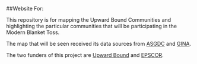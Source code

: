 ##Website For:

This repository is for mapping the Upward Bound Communities and highlighting the particular communities that will be participating in the Modern Blanket Toss.

The map that will be seen received its data sources from [ASGDC](www.asgdc.state.ak.us) and [GINA](www.gina.alaska.edu).

The two funders of this project are [Upward Bound](ub.community.uaf.edu) and [EPSCOR](www.alaska.edu/epscor/).